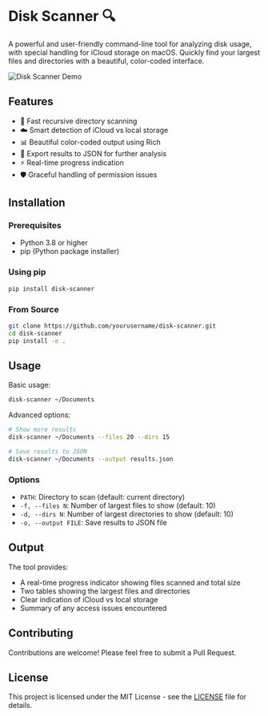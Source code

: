 # Disk Scanner 🔍

A powerful and user-friendly command-line tool for analyzing disk usage, with special handling for iCloud storage on macOS. Quickly find your largest files and directories with a beautiful, color-coded interface.

![Disk Scanner Demo](demo.gif)

## Features

- 🚀 Fast recursive directory scanning
- ☁️ Smart detection of iCloud vs local storage
- 📊 Beautiful color-coded output using Rich
- 💾 Export results to JSON for further analysis
- ⚡️ Real-time progress indication
- 🛡️ Graceful handling of permission issues

## Installation

### Prerequisites

- Python 3.8 or higher
- pip (Python package installer)

### Using pip

```bash
pip install disk-scanner
```

### From Source

```bash
git clone https://github.com/yourusername/disk-scanner.git
cd disk-scanner
pip install -e .
```

## Usage

Basic usage:
```bash
disk-scanner ~/Documents
```

Advanced options:
```bash
# Show more results
disk-scanner ~/Documents --files 20 --dirs 15

# Save results to JSON
disk-scanner ~/Documents --output results.json
```

### Options

- `PATH`: Directory to scan (default: current directory)
- `-f, --files N`: Number of largest files to show (default: 10)
- `-d, --dirs N`: Number of largest directories to show (default: 10)
- `-o, --output FILE`: Save results to JSON file

## Output

The tool provides:
- A real-time progress indicator showing files scanned and total size
- Two tables showing the largest files and directories
- Clear indication of iCloud vs local storage
- Summary of any access issues encountered

## Contributing

Contributions are welcome! Please feel free to submit a Pull Request.

## License

This project is licensed under the MIT License - see the [LICENSE](LICENSE) file for details.
